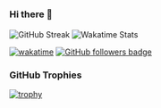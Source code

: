 ### Hi there 👋

<div>
  <img alt="GitHub Streak" align="center" src="https://github-readme-streak-stats.herokuapp.com?user=BrennanB&date_format=M%20j%5B%2C%20Y%5D" />
  <img alt="Wakatime Stats" align="center" src="https://github-readme-stats.vercel.app/api/wakatime?username=brennanb&layout=compact"/>
</div>

[![wakatime](https://wakatime.com/badge/user/83abc914-3d88-4f8f-8143-bb505fe30cdb.svg)](https://wakatime.com/@83abc914-3d88-4f8f-8143-bb505fe30cdb)
[![GitHub followers badge](https://img.shields.io/github/followers/BrennanB?style=plastic&logo=github)](https://github.com/BrennanB)

### GitHub Trophies
[![trophy](https://github-profile-trophy.vercel.app/?username=BrennanB&theme=onedark)](https://github.com/BrennanB/github-profile-trophy)
